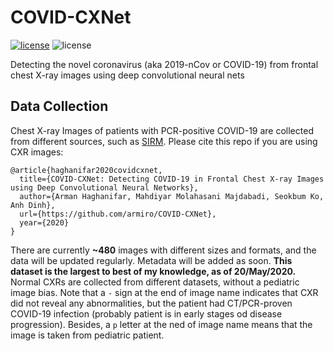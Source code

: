 # COVID-CXNet
[![license](https://img.shields.io/github/license/mashape/apistatus.svg?style=flat-square)](https://github.com/armiro/Covid19-Detection/blob/master/LICENSE)
![license](https://img.shields.io/badge/development-98%25-yellow?style=flat-square)

Detecting the novel coronavirus (aka 2019-nCov or COVID-19) from frontal chest X-ray images 
using deep convolutional neural nets

## Data Collection
Chest X-ray Images of patients with PCR-positive COVID-19 are collected from different sources, such as [SIRM](https://www.sirm.org/category/senza-categoria/covid-19/).
Please cite this repo if you are using CXR images:
```
@article{haghanifar2020covidcxnet,
  title={COVID-CXNet: Detecting COVID-19 in Frontal Chest X-ray Images using Deep Convolutional Neural Networks},
  author={Arman Haghanifar, Mahdiyar Molahasani Majdabadi, Seokbum Ko, Anh Dinh},
  url={https://github.com/armiro/COVID-CXNet},
  year={2020}
}
```
There are currently **~480** images with different sizes and formats, and the data will be updated regularly. Metadata will be added as soon. **This dataset is the largest to best of my knowledge, as of 20/May/2020.** Normal CXRs are collected from different datasets, without a pediatric image bias. Note that a `-` sign at the end of image name indicates that CXR did not reveal any abnormalities, but the patient had CT/PCR-proven COVID-19 infection (probably patient is in early stages od disease progression). Besides, a `p` letter at the ned of image name means that the image is taken from pediatric patient.
